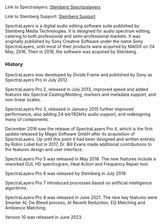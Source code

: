 Link to Spectralayers: [Steinberg Spectgralayers](https://www.steinberg.net/spectralayers/)

Link to Steinberg Support: [Steinberg Support](https://helpcenter.steinberg.de/hc/en-us)

SpectraLayers is a digital audio editing software suite published by Steinberg Media Technologies. It is designed
for audio spectrum editing, catering to both professional and semi-professional markets. It was originally published by
Sony Creative Software under the name Sony SpectraLayers, until most of their products were acquired by MAGIX on 24
May, 2016. Then in 2019, the software was acquired by Steinberg.

### History

SpectraLayers was developed by Divide Frame and published by Sony as SpectraLayers Pro in July 2012.

SpectraLayers Pro 2, released in July 2013, improved speed and added features like Spectral Casting/Molding, markers and
metadata support, and non-linear scales.

SpectraLayers Pro 3, released in January 2015 further improved performance, also adding 24-bit/192kHz audio support, and
redesigning many UI components.

December 2016 saw the release of SpectraLayers Pro 4, which is the first update released by Magix Software GmbH after
its acquisition of SpectraLayers. Up until this point it had been designed and written entirely by Robin Lobel
but in 2017, Dr. Bill Evans made additional contributions to the features design and user interface.

SpectraLayers Pro 5 was released in May 2018. The new features include a reworked GUI, HD spectrogram, Heal Action and
Frequency Repair tool.

SpectraLayers Pro 6 was released by Steinberg in July 2019.

SpectraLayers Pro 7 introduced processes based on artificial intelligence algorithms.

SpectraLayers Pro 8 was released in June 2021. The new key features were Smarter AI, De-Bleed process, AI Reverb
Reduction, EQ Matching and Ambience Matching.

Version 10 was released in June 2023.